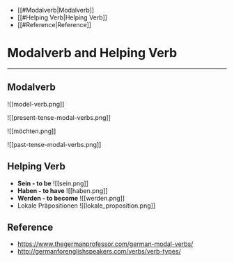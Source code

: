 - [[#Modalverb|Modalverb]]
- [[#Helping Verb|Helping Verb]]
- [[#Reference|Reference]]

# Modalverb and Helping Verb
---
##  Modalverb

![[model-verb.png]]


![[present-tense-modal-verbs.png]]

![[möchten.png]]

![[past-tense-modal-verbs.png]]

## Helping Verb

- **Sein - to be**
![[sein.png]]
- **Haben - to have**
![[haben.png]]
- **Werden - to become**
![[werden.png]]
- Lokale Präpositionen
![[lokale_proposition.png]]

## Reference
- https://www.thegermanprofessor.com/german-modal-verbs/ 
- http://germanforenglishspeakers.com/verbs/verb-types/
